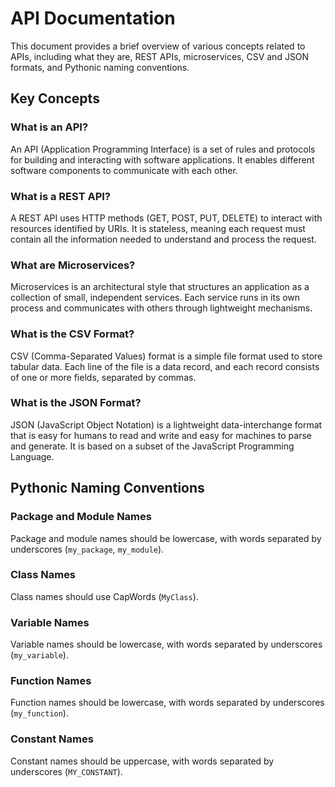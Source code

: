 # API Documentation

This document provides a brief overview of various concepts related to APIs, including what they are, REST APIs, microservices, CSV and JSON formats, and Pythonic naming conventions.

## Key Concepts

### What is an API?
An API (Application Programming Interface) is a set of rules and protocols for building and interacting with software applications. It enables different software components to communicate with each other.

### What is a REST API?
A REST API uses HTTP methods (GET, POST, PUT, DELETE) to interact with resources identified by URIs. It is stateless, meaning each request must contain all the information needed to understand and process the request.

### What are Microservices?
Microservices is an architectural style that structures an application as a collection of small, independent services. Each service runs in its own process and communicates with others through lightweight mechanisms.

### What is the CSV Format?
CSV (Comma-Separated Values) format is a simple file format used to store tabular data. Each line of the file is a data record, and each record consists of one or more fields, separated by commas.

### What is the JSON Format?
JSON (JavaScript Object Notation) is a lightweight data-interchange format that is easy for humans to read and write and easy for machines to parse and generate. It is based on a subset of the JavaScript Programming Language.

## Pythonic Naming Conventions

### Package and Module Names
Package and module names should be lowercase, with words separated by underscores (`my_package`, `my_module`).

### Class Names
Class names should use CapWords (`MyClass`).

### Variable Names
Variable names should be lowercase, with words separated by underscores (`my_variable`).

### Function Names
Function names should be lowercase, with words separated by underscores (`my_function`).

### Constant Names
Constant names should be uppercase, with words separated by underscores (`MY_CONSTANT`).
